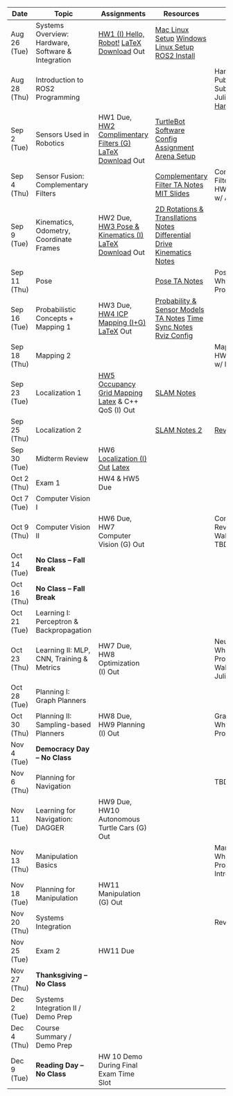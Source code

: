 | Date       | Topic                                           | Assignments                        | Resources | Recitation |
|------------|------------------------------------------------|------------------------------------|-----------|------------|
| Aug 26 (Tue) | Systems Overview: Hardware, Software & Integration | [HW1 (I) Hello, Robot!](https://drive.google.com/file/d/1YVEltVdz_pvR5Zl7Jzm8C4-ufvyzwrtg/view?usp=sharing) [LaTeX Download](https://drive.google.com/file/d/1Uyu6TuoEPDd98FhTGNoAI6JwplAmrGS4/view?usp=sharing) Out | [Mac Linux Setup](https://drive.google.com/file/d/1slps2d78KhcjwDnyyUUu-Dbh7EWjDTYY/view?usp=sharing) [Windows Linux Setup](https://drive.google.com/file/d/13BwWmczJ20O6nUsF0zUFGp5nQs39xelp/view?usp=sharing) [ROS2 Install](https://docs.ros.org/en/humble/Installation/Ubuntu-Install-Debs.html) |  |
| Aug 28 (Thu) | Introduction to ROS2 Programming               |                                    |  | Hands-On w/ ROS Publishers & Subscribers w/ Julius [Handout](https://drive.google.com/file/d/1WUCwtMpjxgQZ0Rp1B5OuHL4gROnruSnw/view?usp=sharing)/[Recording](https://youtu.be/vErJLu0Cn-M?si=l4_WkRczo-RhQqfB)|
| Sep 2 (Tue)  | Sensors Used in Robotics                       | HW1 Due, [HW2 Complimentary Filters (G)](https://drive.google.com/file/d/1B9uuo1kV4o2KzB4oeu3EIMZ3L9QQHgz3/view?usp=sharing) [LaTeX Download](https://drive.google.com/file/d/1rUu-CB0ZU_J2vK0oFLoEXKLn1uwpSIAQ/view?usp=sharing) Out  | [TurtleBot Software Config](https://drive.google.com/file/d/10gVepZRrBprHlM7-W34ZJ0EHUlKzm6tS/view?usp=sharing) [Assignment Arena Setup](https://drive.google.com/file/d/1O-GEicMvD3bs9Cuqq72IUgySaOk9TMY9/view?usp=sharing) |  |
| Sep 4 (Thu)  | Sensor Fusion: Complementary Filters           |                                    | [Complementary Filter TA Notes](https://drive.google.com/file/d/1mUZHIWnpcGpnRSVbRb3KgH6O4fEun9Gc/view?usp=sharing) [MIT Slides](https://drive.google.com/file/d/0B9rLLz1XQKmaLVJLSkRwMTU0b0E/view?resourcekey=0-oUq7ThstZRP9gGOzXQz9ZA) | Complementary Filters Review & HW Walkthrough w/ Alex|
| Sep 9 (Tue)  | Kinematics, Odometry, Coordinate Frames        | HW2 Due, [HW3 Pose & Kinematics (I)](https://drive.google.com/file/d/1xB0QcnFMseg7K_cdzSca57G33PVz-y7B/view?usp=sharing) [LaTeX Download](https://drive.google.com/file/d/13s8M0XJhBkgTjv9vHrZ8yez8gKWWn0Ii/view?usp=sharing) Out | [2D Rotations & Transllations Notes](https://drive.google.com/file/d/15WQjphW-P6UR8wocGEfxVkWPaZAmone6/view?usp=sharing) [Differential Drive Kinematics Notes](https://drive.google.com/file/d/1TCf1BpluDff0CcGtp5VKf9lwZkR93eqQ/view?usp=share_link) |  |
| Sep 11 (Thu) | Pose                                           |                                    | [Pose TA Notes](https://drive.google.com/file/d/1BnIqnIGjuGM7NvUtovY6RNhuKWtVqlhf/view?usp=sharing) | Pose & Kinematics Whiteboard Problems w/ Julius |
| Sep 16 (Tue) | Probabilistic Concepts + Mapping 1             | HW3 Due, [HW4 ICP Mapping (I+G)](https://drive.google.com/file/d/1SCBtTu6LzvE426xlMLzgj-f-PbHTFole/view?usp=sharing) [LaTeX](https://drive.google.com/file/d/15fn50AZ_kcZow5R1gw-bldIL4D05fkYQ/view?usp=sharing) Out | [Probability & Sensor Models TA Notes](https://drive.google.com/file/d/1gBJaunl9R5NOulfjdcsoFRSLSqKdhUEZ/view?usp=sharing) [Time Sync Notes](https://drive.google.com/file/d/1sokI3Uk08h_qzAlYUq7G_NRUhL7US6R5/view?usp=sharing) [Rviz Config](https://drive.google.com/file/d/1D8RKh9eWtzQHPEdUaymIEwk4Bk-69Ca0/view?usp=drive_link)||
| Sep 18 (Thu) | Mapping 2                                      |                                    |  | Mapping Review & HW Walkthrough w/ Kacper|
| Sep 23 (Tue) | Localization 1                                 | [HW5 Occupancy Grid Mapping](https://drive.google.com/file/d/1Z2nvadmTfFkOv1UcOiIysIZGBZStLJAY/view?usp=drive_link) [Latex](https://drive.google.com/file/d/1ZoDOledI3Yaj9gFNKWmAk6WZM_Bs5j7X/view?usp=sharing) & C++ QoS (I) Out   | [SLAM Notes](https://drive.google.com/file/d/1XG4VH0IM_b3dWb4ro4ZV7StXjsUr2byV/view?usp=drive_link) |  |
| Sep 25 (Thu) | Localization 2                                 |                                    | [SLAM Notes 2](https://drive.google.com/file/d/16p450RKW3dt176F9msj5-dezjM0uNm2C/view?usp=sharing) | [Review w/ Alex](https://cmu.zoom.us/rec/share/ptKMRQSu8fC69nnENJMx2bRfGfH90ENqQL6Wi-wXxaEfzKNAwKanLKl7UemV3IK2.nskRP44_02eySHs0Passcode:Xg@1!+v@) |
| Sep 30 (Tue) | Midterm Review                                 | HW6 [Localization (I) Out](https://drive.google.com/file/d/1Y1WiJ8JOzqPb1Csr2f1ipEw4iegfoNgv/view?usp=sharing) [Latex](https://www.overleaf.com/read/pkrctbzjgprx#fccad5)  |  |  |
| Oct 2 (Thu)  | Exam 1                                         | HW4 & HW5 Due                                   |  |  |
| Oct 7 (Tue)  | Computer Vision I                              |  |  |  |
| Oct 9 (Thu)  | Computer Vision II                             | HW6 Due, HW7 Computer Vision (G) Out                                   |  | Computer Vision Review & HW Walkthrough w/ TBD|
| Oct 14 (Tue) | **No Class – Fall Break**                      |                                    |  |  |
| Oct 16 (Thu) | **No Class – Fall Break**                      |                                    |  |  |
| Oct 21 (Tue) | Learning I: Perceptron & Backpropagation       |   |  |  |
| Oct 23 (Thu) | Learning II: MLP, CNN, Training & Metrics      | HW7 Due, HW8 Optimization (I) Out                                   |  | Neural Nets Whiteboard Problems & HW Walkthrough w/ Julius|
| Oct 28 (Tue) | Planning I: Graph Planners                 |  |  |  |
| Oct 30 (Thu) | Planning II: Sampling-based Planners                    | HW8 Due, HW9 Planning (I) Out                                   |  | Graph Search Whiteboard Problems w/ Julius|
| Nov 4 (Tue)  | **Democracy Day – No Class**                   |                                    |  |  |
| Nov 6 (Thu)  | Planning for Navigation                        |                                    |  | TBD |
| Nov 11 (Tue) | Learning for Navigation: DAGGER                | HW9 Due, HW10 Autonomous Turtle Cars (G) Out |  |  |
| Nov 13 (Thu) | Manipulation Basics                            |                                    |  | Manipulation Whiteboard Problems & MoveIt Intro w/ Julius |
| Nov 18 (Tue) | Planning for Manipulation                      | HW11 Manipulation (G) Out |  |  |
| Nov 20 (Thu) | Systems Integration                            |                                    |  | Review |
| Nov 25 (Tue) | Exam 2                                         | HW11 Due                                   |  |  |
| Nov 27 (Thu) | **Thanksgiving – No Class**                    |                                    |  |  |
| Dec 2 (Tue)  | Systems Integration II / Demo Prep             |                                    |  |  |
| Dec 4 (Thu)  | Course Summary / Demo Prep                     |                                    |  |  |
| Dec 9 (Tue)  | **Reading Day – No Class**                     | HW 10 Demo During Final Exam Time Slot      |  |  |
